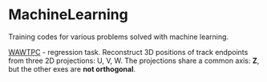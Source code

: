 # MachineLearning
Training codes for various problems solved with machine learning.

[WAWTPC](WAWTPC/README.md) - regression task. Reconstruct 3D positions of track endpoints from three 2D projections: U, V, W.
The projections share a common axis: **Z**, but the other exes are **not orthogonal**.


